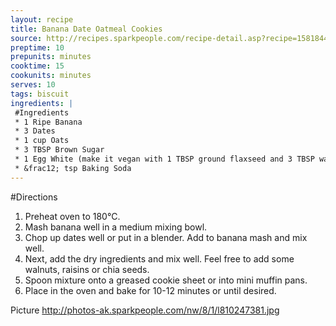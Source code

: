 ```yaml
---
layout: recipe
title: Banana Date Oatmeal Cookies
source: http://recipes.sparkpeople.com/recipe-detail.asp?recipe=1581844
preptime: 10
prepunits: minutes
cooktime: 15
cookunits: minutes
serves: 10
tags: biscuit
ingredients: |
 #Ingredients
 * 1 Ripe Banana
 * 3 Dates
 * 1 cup Oats
 * 3 TBSP Brown Sugar
 * 1 Egg White (make it vegan with 1 TBSP ground flaxseed and 3 TBSP water)
 * &frac12; tsp Baking Soda
---
```

#Directions
1. Preheat oven to 180&deg;C. 
2. Mash banana well in a medium mixing bowl. 
3. Chop up dates well or put in a blender. Add to banana mash and mix well. 
4. Next, add the dry ingredients and mix well. Feel free to add some walnuts, raisins or chia seeds.
5. Spoon mixture onto a greased cookie sheet or into mini muffin pans. 
6. Place in the oven and bake for 10-12 minutes or until desired.

Picture
http://photos-ak.sparkpeople.com/nw/8/1/l810247381.jpg



